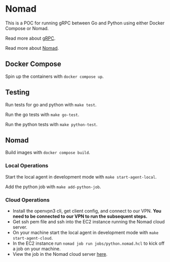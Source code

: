 # Nomad

This is a POC for running gRPC between Go and Python using either Docker Compose or Nomad.

Read more about [gRPC](https://grpc.io/).

Read more about [Nomad](https://www.nomadproject.io/).

## Docker Compose

Spin up the containers with `docker compose up`.

## Testing

Run tests for go and python with `make test`.

Run the go tests with `make go-test`.

Run the python tests with `make python-test`.

## Nomad

Build images with `docker compose build`.

### Local Operations

Start the local agent in development mode with `make start-agent-local`.

Add the python job with `make add-python-job`.

### Cloud Operations

* Install the openvpn3 cli, get client config, and connect to our VPN. **You need to be connected to our VPN to run the subsequent steps.**
* Get ssh pem file and ssh into the EC2 instance running the Nomad cloud server.
* On your machine start the local agent in development mode with `make start-agent-cloud`.
* In the EC2 instance run `nomad job run jobs/python.nomad.hcl` to kick off a job on your machine.
* View the job in the Nomad cloud server [here](http://54.227.11.127:4646/ui/jobs).